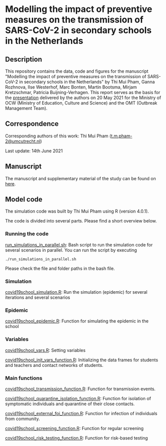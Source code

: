 # Modelling the impact of preventive measures on the transmission of SARS-CoV-2 in secondary schools in the Netherlands
## Description
This repository contains the data, code and figures for the manuscript "Modelling the impact of preventive measures on the transmission of SARS-CoV-2 in secondary schools in the Netherlands" by Thi Mui Pham, Ganna Rozhnova, Ilse Westerhof, Marc Bonten, Martin Bootsma, Mirjam Kretzschmar, Patricia Buijning-Verhagen. This report  serves  as  the  basis  for  the  [presentation](https://assets-eu-01.kc-usercontent.com/546dd520-97db-01b7-154d-79bb6d950a2d/1bf8fdb4-940e-4ea2-b29d-213cdcfa5eb2/20210528_presentatie_Onderzoek\%20openen\%20middelbare\%20scholen.pdf) delivered  by  the  authors  on  20  May  2021  for  the Ministry of OCW (Ministry of Education, Culture and Science) and the OMT (Outbreak Management Team). 

## Correspondence
Corresponding authors of this work: Thi Mui Pham (t.m.pham-2@umcutrecht.nl)

Last update: 14th June 2021

## Manuscript
The manuscript and supplementary material of the study can be found on [here](https://github.com/tm-pham/covid19_school_transmission/blob/master/manuscript/COVID_19_School_transmission_in_NL.pdf). 

## Model code
The simulation code was built by Thi Mui Pham using R (version 4.0.1). 

The code is divided into several parts. Please find a short overview below.
### Running the code
[run_simulations_in_parallel.sh](https://github.com/tm-pham/covid19_school_transmission/blob/master/model_code/run_simulations_in_parallel.sh): Bash script to run the simulation code for several scenarios in parallel. You can run the script by executing
```
./run_simulations_in_parallel.sh
```
Please check the file and folder paths in the bash file. 
### Simulation
[covid19school_simulation.R](https://github.com/tm-pham/covid19_school_transmission/blob/master/model_code/covid19school_simulation.R): Run the simulation (epidemic) for several iterations and several scenarios
### Epidemic
[covid19school_epidemic.R](https://github.com/tm-pham/covid19_school_transmission/blob/master/model_code/covid19school_epidemic.R): Function for simulating the epidemic in the school
### Variables
[covid19school_vars.R](https://github.com/tm-pham/covid19_school_transmission/blob/master/model_code/covid19school_vars.R): Setting variables

[covid19school_init_vars_function.R](https://github.com/tm-pham/covid19_school_transmission/blob/master/model_code/covid19school_init_vars_function.R): Initializing the data frames for students and teachers and contact networks of students. 
### Main functions
[covid19school_transmission_function.R](https://github.com/tm-pham/covid19_school_transmission/blob/master/model_code/covid19school_transmission_function.R): Function for transmission events. 

[covid19school_quarantine_isolation_function.R](https://github.com/tm-pham/covid19_school_transmission/blob/master/model_code/covid19school_quarantine_isolation_function.R): Function for isolation of symptomatic individuals and quarantine of their close contacts.

[covid19school_external_foi_function.R](https://github.com/tm-pham/covid19_school_transmission/blob/master/model_code/covid19school_external_foi_function.R): Function for infection of individuals from community.

[covid19school_screening_function.R](https://github.com/tm-pham/covid19_school_transmission/blob/master/model_code/covid19school_screening_function.R): Function for regular screening

[covid19school_risk_testing_function.R](https://github.com/tm-pham/covid19_school_transmission/blob/master/model_code/covid19school_risk_testing_function.R): Function for risk-based testing

